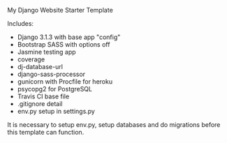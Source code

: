 My Django Website Starter Template

Includes:
- Django 3.1.3 with base app "config"
- Bootstrap SASS with options off
- Jasmine testing app
- coverage
- dj-database-url
- django-sass-processor
- gunicorn with Procfile for heroku
- psycopg2 for PostgreSQL
- Travis CI base file
- .gitignore detail
- env.py setup in settings.py

It is necessary to setup env.py, setup databases and do migrations before this template can function.